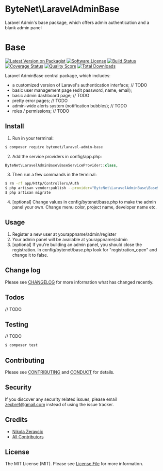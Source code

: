 # ByteNet\LaravelAdminBase
Laravel Admin's base package, which offers admin authentication and a blank admin panel

# Base

[![Latest Version on Packagist][ico-version]][link-packagist]
[![Software License][ico-license]](LICENSE.md)
[![Build Status][ico-travis]][link-travis]
[![Coverage Status][ico-scrutinizer]][link-scrutinizer]
[![Quality Score][ico-code-quality]][link-code-quality]
[![Total Downloads][ico-downloads]][link-downloads]

Laravel AdminBase central package, which includes:
- a customized version of Laravel's authentication interface; // TODO
- basic user management page (edit password, name, email);
- basic admin dashboard page; // TODO
- pretty error pages; // TODO
- admin-wide alerts system (notification bubbles); // TODO
- roles / permissions; // TODO

## Install

1) Run in your terminal:

``` bash
$ composer require bytenet/laravel-admin-base
```

2) Add the service providers in config/app.php:
``` php
ByteNet\LaravelAdminBase\BaseServiceProvider::class,
```

3) Then run a few commands in the terminal:
``` bash
$ rm -rf app/Http/Controllers/Auth
$ php artisan vendor:publish --provider="ByteNet\LaravelAdminBase\BaseServiceProvider"
$ php artisan migrate
```

4) [optional] Change values in config/bytenet/base.php to make the admin panel your own. Change menu color, project name, developer name etc.

## Usage 

1. Register a new user at yourappname/admin/register
2. Your admin panel will be available at yourappname/admin
3. [optional] If you're building an admin panel, you should close the registration. In config/bytenet/base.php look for "registration_open" and change it to false.

## Change log

Please see [CHANGELOG](CHANGELOG.md) for more information what has changed recently.

## Todos

// TODO

## Testing

// TODO

``` bash
$ composer test
```

## Contributing

Please see [CONTRIBUTING](CONTRIBUTING.md) and [CONDUCT](CONDUCT.md) for details.

## Security

If you discover any security related issues, please email zexbre1@gmail.com instead of using the issue tracker.

## Credits

- [Nikola Zeravcic][link-author]
- [All Contributors][link-contributors]

## License

The MIT License (MIT). Please see [License File](LICENSE.md) for more information.

[ico-version]: https://img.shields.io/packagist/v/bytenet/laravel-admin-base.svg?style=flat-square
[ico-license]: https://img.shields.io/github/license/mashape/apistatus.svg?style=flat-square
[ico-travis]: https://img.shields.io/travis/ByteNet-Serbia/laravel-admin-base.svg?style=flat-square
[ico-scrutinizer]: https://img.shields.io/scrutinizer/coverage/g/bytenet/laravel-admin-base.svg?style=flat-square
[ico-code-quality]: https://img.shields.io/scrutinizer/g/bytenet/base.svg?style=flat-square
[ico-downloads]: https://img.shields.io/packagist/dt/bytenet/laravel-admin-base.svg?style=flat-square

[link-packagist]: https://packagist.org/packages/bytenet/laravel-admin-base
[link-travis]: https://travis-ci.org/ByteNet-Serbia/laravel-admin-base
[link-scrutinizer]: https://scrutinizer-ci.com/g/bytenet/laravel-admin-base/code-structure
[link-code-quality]: https://scrutinizer-ci.com/g/bytenet/laravel-admin-base
[link-downloads]: https://packagist.org/packages/bytenet/laravel-admin-base
[link-author]: https://github.com/zeravcic
[link-contributors]: ../../contributors